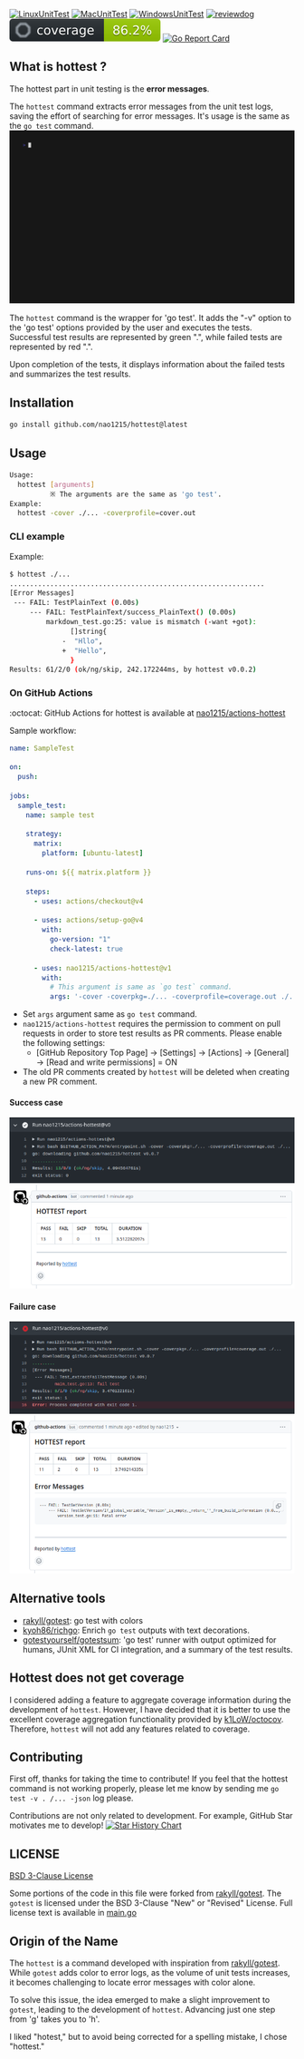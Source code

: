 [![LinuxUnitTest](https://github.com/nao1215/hottest/actions/workflows/linux_test.yml/badge.svg)](https://github.com/nao1215/hottest/actions/workflows/linux_test.yml)
[![MacUnitTest](https://github.com/nao1215/hottest/actions/workflows/mac_test.yml/badge.svg)](https://github.com/nao1215/hottest/actions/workflows/mac_test.yml)
[![WindowsUnitTest](https://github.com/nao1215/hottest/actions/workflows/windows_test.yml/badge.svg)](https://github.com/nao1215/hottest/actions/workflows/windows_test.yml)
[![reviewdog](https://github.com/nao1215/hottest/actions/workflows/reviewdog.yml/badge.svg)](https://github.com/nao1215/hottest/actions/workflows/reviewdog.yml)
![Coverage](https://raw.githubusercontent.com/nao1215/octocovs-central-repo/main/badges/nao1215/hottest/coverage.svg)
[![Go Report Card](https://goreportcard.com/badge/github.com/nao1215/hottest)](https://goreportcard.com/report/github.com/nao1215/hottest)
## What is hottest ?
The hottest part in unit testing is the **error messages**.
  
The `hottest` command extracts error messages from the unit test logs, saving the effort of searching for error messages.  It's usage is the same as the `go test` command. 
![example](./doc/image/demo.gif)

The `hottest` command is the wrapper for 'go test'. It adds the "-v" option to the 'go test' options provided by the user and executes the tests. Successful test results are represented by green ".", while failed tests are represented by red ".".
  
Upon completion of the tests, it displays information about the failed tests and summarizes the test results.


## Installation
```bash
go install github.com/nao1215/hottest@latest
```

## Usage
```bash
Usage:
  hottest [arguments]
          ※ The arguments are the same as 'go test'.
Example:
  hottest -cover ./... -coverprofile=cover.out
```

### CLI example
Example:
```bash
$ hottest ./...
...............................................................
[Error Messages]
 --- FAIL: TestPlainText (0.00s)
     --- FAIL: TestPlainText/success_PlainText() (0.00s)
         markdown_test.go:25: value is mismatch (-want +got):
               []string{
             -  "Hllo",
             +  "Hello",
               }
Results: 61/2/0 (ok/ng/skip, 242.172244ms, by hottest v0.0.2)
```

### On GitHub Actions
:octocat: GitHub Actions for hottest is available at [nao1215/actions-hottest](https://github.com/nao1215/actions-hottest)

Sample workflow:
```yml
name: SampleTest

on:
  push:

jobs:
  sample_test:
    name: sample test

    strategy:
      matrix:
        platform: [ubuntu-latest]

    runs-on: ${{ matrix.platform }}

    steps:
      - uses: actions/checkout@v4

      - uses: actions/setup-go@v4
        with:
          go-version: "1"
          check-latest: true

      - uses: nao1215/actions-hottest@v1
        with:
          # This argument is same as `go test` command.
          args: '-cover -coverpkg=./... -coverprofile=coverage.out ./...'
```

- Set `args` argument same as `go test` command.  
- `nao1215/actions-hottest` requires the permission to comment on pull requests in order to store test results as PR comments. Please enable the following settings:
  - [GitHub Repository Top Page] -> [Settings] -> [Actions] -> [General] -> [Read and write permissions] = ON
- The old PR comments created by `hottest` will be deleted when creating a new PR comment.
  
#### Success case
![success](doc/image/success2.png)
![github-actions-success](doc/image/github_actions_success.png)

#### Failure case
![failure](doc/image/fail2.png)
![github-actions-fail](doc/image/github_actions_fail.png)

## Alternative tools
- [rakyll/gotest](https://github.com/rakyll/gotest): go test with colors
- [kyoh86/richgo](https://github.com/kyoh86/richgo): Enrich `go test` outputs with text decorations.
- [gotestyourself/gotestsum](https://github.com/gotestyourself/gotestsum): 'go test' runner with output optimized for humans, JUnit XML for CI integration, and a summary of the test results.

## Hottest does not get coverage
I considered adding a feature to aggregate coverage information during the development of `hottest`. However, I have decided that it is better to use the excellent coverage aggregation functionality provided by [k1LoW/octocov](https://github.com/k1LoW/octocov). Therefore, `hottest` will not add any features related to coverage.

## Contributing
First off, thanks for taking the time to contribute! If you feel that the hottest command is not working properly, please let me know by sending me `go test -v . /... -json` log please.
  
Contributions are not only related to development. For example, GitHub Star motivates me to develop!
[![Star History Chart](https://api.star-history.com/svg?repos=nao1215/hottest&type=Date)](https://star-history.com/#nao1215/hottest&Date)



## LICENSE
[BSD 3-Clause License](./LICENSE)
  
Some portions of the code in this file were forked from [rakyll/gotest](https://github.com/rakyll/gotest). The `gotest` is licensed under the BSD 3-Clause "New" or "Revised" License. Full license text is available in [main.go](./main.go)

## Origin of the Name
The `hottest` is a command developed with inspiration from [rakyll/gotest](https://github.com/rakyll/gotest). While `gotest` adds color to error logs, as the volume of unit tests increases, it becomes challenging to locate error messages with color alone.

To solve this issue, the idea emerged to make a slight improvement to `gotest`, leading to the development of `hottest`. Advancing just one step from 'g' takes you to 'h'.   
  
I liked "hotest," but to avoid being corrected for a spelling mistake, I chose "hottest."

